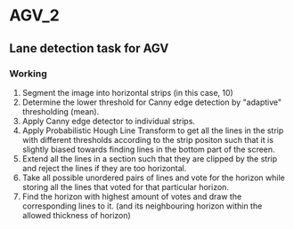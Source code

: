 # AGV_2
## Lane detection task for AGV
### Working   
1. Segment the image into horizontal strips (in this case, 10)
2. Determine the lower threshold for Canny edge detection by "adaptive" thresholding (mean).
3. Apply Canny edge detector to individual strips.
4. Apply Probabilistic Hough Line Transform to get all the lines in the strip with different thresholds according to the strip positon such that it is slightly biased towards finding lines in the bottom part of the screen.
5. Extend all the lines in a section such that they are clipped by the strip and reject the lines if they are too horizontal.
6. Take all possible unordered pairs of lines and vote for the horizon while storing all the lines that voted for that particular horizon.
7. Find the horizon with highest amount of votes and draw the corresponding lines to it. (and its neighbouring horizon within the allowed thickness of horizon)
